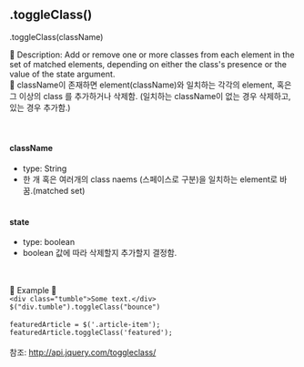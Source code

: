 ## .toggleClass()
.toggleClass(className)  

🌸 Description: Add or remove one or more classes from each element in the set of matched elements, depending on either the class's presence or the value of the state argument.  
🌸 className이 존재하면 element(className)와 일치하는 각각의 element, 혹은 그 이상의 class 를 추가하거나 삭제함. (일치하는 className이 없는 경우 삭제하고, 있는 경우 추가함.)  
</br></br>  
#### className
- type: String
- 한 개 혹은 여러개의 class naems (스페이스로 구분)을 일치하는 element로 바꿈.(matched set)
</br></br>  
#### state  
- type: boolean  
- boolean 값에 따라 삭제할지 추가할지 결정함.  
</br></br>  

🔹 Example 🔹  
```<div class="tumble">Some text.</div>```  
```$("div.tumble").toggleClass("bounce")```
</br>  
```featuredArticle = $('.article-item');```
```featuredArticle.toggleClass('featured');```  
</br>
참조: http://api.jquery.com/toggleclass/
